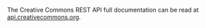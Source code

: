 The Creative Commons REST API full documentation can be read at [api.creativecommons.org](http://api.creativecommons.org).
